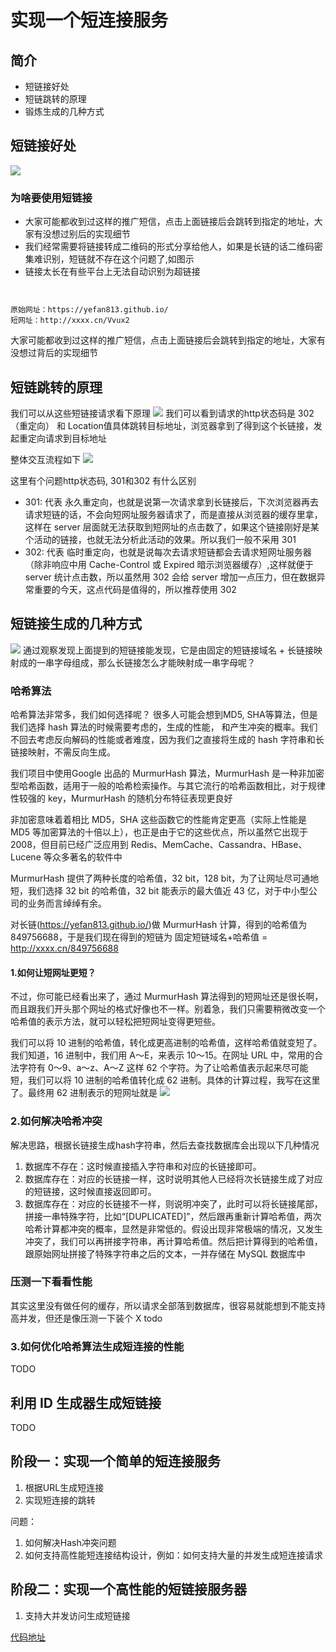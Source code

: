 # 实现一个短连接服务

## 简介
- 短链接好处
- 短链跳转的原理
- 锻炼生成的几种方式

## 短链接好处
![](https://img2018.cnblogs.com/blog/725429/201911/725429-20191109192512207-1372819004.png)

### 为啥要使用短链接
- 大家可能都收到过这样的推广短信，点击上面链接后会跳转到指定的地址，大家有没想过别后的实现细节
- 我们经常需要将链接转成二维码的形式分享给他人，如果是长链的话二维码密集难识别，短链就不存在这个问题了,如图示
- 链接太长在有些平台上无法自动识别为超链接

```


原始网址：https://yefan813.github.io/
短网址：http://xxxx.cn/Vvux2
```

大家可能都收到过这样的推广短信，点击上面链接后会跳转到指定的地址，大家有没想过背后的实现细节

## 短链跳转的原理
 我们可以从这些短链接请求看下原理
![](http://test-pic-yefan.oss-cn-beijing.aliyuncs.com/2020-03-23-103507.png)
我们可以看到请求的http状态码是 302（重定向） 和 Location值具体跳转目标地址，浏览器拿到了得到这个长链接，发起重定向请求到目标地址

整体交互流程如下
![](http://test-pic-yefan.oss-cn-beijing.aliyuncs.com/2020-03-23-103324.png)

这里有个问题http状态码, 301和302 有什么区别

- 301: 代表 永久重定向，也就是说第一次请求拿到长链接后，下次浏览器再去请求短链的话，不会向短网址服务器请求了，而是直接从浏览器的缓存里拿，这样在 server 层面就无法获取到短网址的点击数了，如果这个链接刚好是某个活动的链接，也就无法分析此活动的效果。所以我们一般不采用 301
- 302: 代表 临时重定向，也就是说每次去请求短链都会去请求短网址服务器（除非响应中用 Cache-Control 或 Expired 暗示浏览器缓存）,这样就便于 server 统计点击数，所以虽然用 302 会给 server 增加一点压力，但在数据异常重要的今天，这点代码是值得的，所以推荐使用 302


## 短链接生成的几种方式
![](https://mmbiz.qpic.cn/mmbiz_png/OyweysCSeLUfZAfjEBvhtLG8agdgGG77YI1YKHq1WXqCbAfOTOjp0ESKRiabmSByVJgEgJRrkoJHhg7TeX48NWw/640?wx_fmt=png&tp=webp&wxfrom=5&wx_lazy=1&wx_co=1)
通过观察发现上面提到的短链接能发现，它是由固定的短链接域名 + 长链接映射成的一串字母组成，那么长链接怎么才能映射成一串字母呢？

### 哈希算法

  哈希算法非常多，我们如何选择呢？ 很多人可能会想到MD5, SHA等算法，但是我们选择 hash 算法的时候需要考虑的，生成的性能，
和产生冲突的概率。我们不回去考虑反向解码的性能或者难度，因为我们之直接将生成的 hash 字符串和长链接映射，不需反向生成。  

  我们项目中使用Google 出品的 MurmurHash 算法，MurmurHash 是一种非加密型哈希函数，适用于一般的哈希检索操作。与其它流行的哈希函数相比，对于规律性较强的 key，MurmurHash 的随机分布特征表现更良好

  非加密意味着着相比 MD5，SHA 这些函数它的性能肯定更高（实际上性能是 MD5 等加密算法的十倍以上），也正是由于它的这些优点，所以虽然它出现于 2008，但目前已经广泛应用到 Redis、MemCache、Cassandra、HBase、Lucene 等众多著名的软件中

  MurmurHash 提供了两种长度的哈希值，32 bit，128 bit，为了让网址尽可通地短，我们选择 32 bit 的哈希值，32 bit 能表示的最大值近 43 亿，对于中小型公司的业务而言绰绰有余。

  对长链(https://yefan813.github.io/)做 MurmurHash 计算，得到的哈希值为 849756688，于是我们现在得到的短链为 固定短链域名+哈希值 = http://xxxx.cn/849756688

#### 1.如何让短网址更短？
  不过，你可能已经看出来了，通过 MurmurHash 算法得到的短网址还是很长啊，而且跟我们开头那个网址的格式好像也不一样。别着急，我们只需要稍微改变一个哈希值的表示方法，就可以轻松把短网址变得更短些。

  我们可以将 10 进制的哈希值，转化成更高进制的哈希值，这样哈希值就变短了。我们知道，16 进制中，我们用 A～E，来表示 10～15。在网址 URL 中，常用的合法字符有 0～9、a～z、A～Z 这样 62 个字符。为了让哈希值表示起来尽可能短，我们可以将 10 进制的哈希值转化成 62 进制。具体的计算过程，我写在这里了。最终用 62 进制表示的短网址就是
  ![](https://static001.geekbang.org/resource/image/15/f8/15e486a7db8d56a7b1c5ecf873b477f8.jpg)

### 2.如何解决哈希冲突
  解决思路，根据长链接生成hash字符串，然后去查找数据库会出现以下几种情况

1. 数据库不存在：这时候直接插入字符串和对应的长链接即可。
2. 数据库存在：对应的长链接一样，这时说明其他人已经将次长链接生成了对应的短链接，这时候直接返回即可。
3. 数据库存在：对应的长链接不一样，则说明冲突了，此时可以将长链接尾部，拼接一串特殊字符，比如“\[DUPLICATED\]”，然后跟再重新计算哈希值，两次哈希计算都冲突的概率，显然是非常低的。假设出现非常极端的情况，又发生冲突了，我们可以再拼接字符串，再计算哈希值。然后把计算得到的哈希值，跟原始网址拼接了特殊字符串之后的文本，一并存储在 MySQL 数据库中


### 压测一下看看性能
其实这里没有做任何的缓存，所以请求全部落到数据库，很容易就能想到不能支持高并发，但还是像压测一下装个 X
todo




### 3.如何优化哈希算法生成短连接的性能
TODO

## 利用 ID 生成器生成短链接
TODO

## 阶段一：实现一个简单的短连接服务
1. 根据URL生成短连接
2. 实现短连接的跳转

问题：
1. 如何解决Hash冲突问题
2. 如何支持高性能短连接结构设计，例如：如何支持大量的并发生成短连接请求


## 阶段二：实现一个高性能的短链接服务器
1. 支持大并发访问生成短链接


[代码地址](https://github.com/yefan813/short-url.git)

